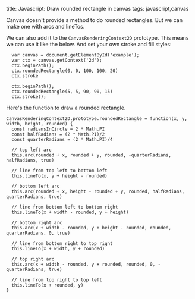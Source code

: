 title: Javascript: Draw rounded rectangle in canvas
tags: javascript,canvas

Canvas doesn't provide a method to do rounded rectangles. But we can make one with arcs and lineTos.

We can also add it to the `CanvasRenderingContext2D` prototype. This means we can use it like the below. And set your own stroke and fill styles:

```
  var canvas = document.getElementById('example');
  var ctx = canvas.getContext('2d');  
  ctx.beginPath();
  ctx.roundedRectangle(0, 0, 100, 100, 20)
  ctx.stroke
  
  ctx.beginPath();  
  ctx.roundedRectangle(5, 5, 90, 90, 15)
  ctx.stroke();     
```

Here's the function to draw a rounded rectangle.

```
CanvasRenderingContext2D.prototype.roundedRectangle = function(x, y, width, height, rounded) {
  const radiansInCircle = 2 * Math.PI
  const halfRadians = (2 * Math.PI)/2
  const quarterRadians = (2 * Math.PI)/4  
  
  // top left arc
  this.arc(rounded + x, rounded + y, rounded, -quarterRadians, halfRadians, true)
  
  // line from top left to bottom left
  this.lineTo(x, y + height - rounded)

  // bottom left arc  
  this.arc(rounded + x, height - rounded + y, rounded, halfRadians, quarterRadians, true)  
  
  // line from bottom left to bottom right
  this.lineTo(x + width - rounded, y + height)

  // bottom right arc
  this.arc(x + width - rounded, y + height - rounded, rounded, quarterRadians, 0, true)  
  
  // line from bottom right to top right
  this.lineTo(x + width, y + rounded)  

  // top right arc
  this.arc(x + width - rounded, y + rounded, rounded, 0, -quarterRadians, true)  
  
  // line from top right to top left
  this.lineTo(x + rounded, y)  
}
```
